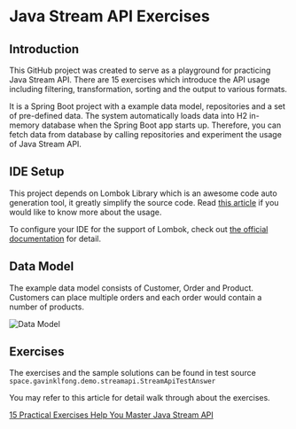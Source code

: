 # Java Stream API Exercises

## Introduction

This GitHub project was created to serve as a playground for practicing Java Stream API. There are 15 exercises which introduce the API usage including filtering, transformation, sorting and the output to various formats.

It is a Spring Boot project with a example data model, repositories and a set of pre-defined data. The system automatically loads data into H2 in-memory database when the Spring Boot app starts up. Therefore, you can fetch data from database by calling repositories and experiment the usage of Java Stream API.

## IDE Setup

This project depends on Lombok Library which is an awesome code auto generation tool, it greatly simplify the source code. Read [this article](https://blog.devgenius.io/how-to-magically-speed-up-java-coding-76fa1a68e0f4) if you would like to know more about the usage.

To configure your IDE for the support of Lombok, check out [the official documentation](https://projectlombok.org/setup/overview) for detail.

## Data Model

The example data model consists of Customer, Order and Product. Customers can place multiple orders and each order would contain a number of products.

![Data Model](https://github.com/gavinklfong/stream-api-exercises/blob/main/blob/Data_Model.jpg?raw=true)

## Exercises

The exercises and the sample solutions can be found in test source `space.gavinklfong.demo.streamapi.StreamApiTestAnswer`

You may refer to this article for detail walk through about the exercises.

[15 Practical Exercises Help You Master Java Stream API](https://medium.com/dev-genius/15-practical-exercises-help-you-master-java-stream-api-3f9c86b1cf82)
